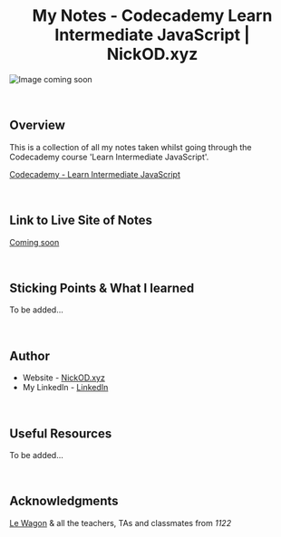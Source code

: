 <h1 align="center">My Notes - Codecademy Learn Intermediate JavaScript | NickOD.xyz</h1>

![Image coming soon]()

<br>

## Overview

This is a collection of all my notes taken whilst going through the Codecademy course 'Learn Intermediate JavaScript'.

[Codecademy - Learn Intermediate JavaScript](https://www.codecademy.com/learn/learn-intermediate-javascript)

<br>

## Link to Live Site of Notes

[Coming soon]()

<br>

## Sticking Points & What I learned

To be added...

<br>

## Author

- Website - [NickOD.xyz](http://www.NickOD.xyz)
- My LinkedIn - [LinkedIn](https://www.linkedin.com/in/nick-odonoghue/)

<br>

## Useful Resources

To be added...

<br>

## Acknowledgments

[Le Wagon](https://www.lewagon.com/) & all the teachers, TAs and classmates from <em>1122</em>
